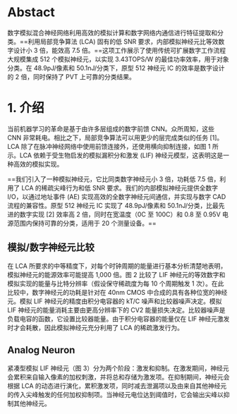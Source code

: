 # Abstact
数字模拟混合神经网络利用高效的模拟计算和数字网络内通信进行特征提取和分类。==利用局部竞争算法 (LCA) 固有的低 SNR 要求，内部模拟神经元比等效数字设计小 3 倍，能效高 7.5 倍。==这项工作展示了使用传统可扩展数字工作流程大规模集成 512 个模拟神经元，以实现 3.43TOPS/W 的最佳功率效率，用于对象分类。在 48.9pJ/像素和 50.1nJ/分类下，原型 512 神经元 IC 的效率是数字设计的 2 倍，同时保持了 PVT 上可靠的分类结果。

# 1. 介绍
当前机器学习的革命是基于由许多层组成的数字前馈 CNN。众所周知，这些 CNN 非常耗电。相比之下，局部竞争算法可以用更少的层完成类似的任务 [1]。LCA 除了在脉冲神经网络中使用前馈连接外，还使用横向抑制连接，如图 1 所示。LCA 依赖于受生物启发的模拟漏积分和激发 (LIF) 神经元模型，这表明这是一种高效的模拟实现。

==我们引入了一种模拟神经元，它比同类数字神经元小 3 倍，功耗低 7.5 倍，利用了 LCA 的稀疏尖峰行为和低 SNR 要求。我们的内部模拟神经元提供全数字 I/O，以通过地址事件 (AE) 实现高效的全数字神经元间通信，并实现与数字 CAD 流程的兼容性。原型 512 神经元 IC 实现了 48.9pJ/像素和 50.1nJ/分类，比最先进的数字实现 [2] 效率高 2 倍，同时在宽温度（0C 至 100C）和 0.8 至 0.95V 电源范围内保持可靠的分类，适用于 20 个测量设备。==

## 模拟/数字神经元比较
在 LCA 所要求的中等精度下，对每个时钟周期的能量进行基本分析清楚地表明，模拟神经元的能源效率可能提高 1,000 倍。图 2 比较了 LIF 神经元的等效数字和模拟实现的能量与比特分辨率（假设保守稀疏度为每 10 个周期触发 1 次）。在此比较中，数字神经元的功耗是针对在 40nm CMOS 中合成的具有各种位宽的神经元。模拟 LIF 神经元的精度由积分电容器的 kT/C 噪声和比较器噪声决定。模拟 LIF 神经元的能量消耗主要由更高分辨率下的 CV2 能量损失决定。比较器噪声是负载电容的函数，它设置比较器能量。由于积分电容器的能量仅在 LIF 神经元激发时才会耗散，因此模拟神经元充分利用了 LCA 的稀疏激发行为。

## Analog Neuron
紧凑型模拟 LIF 神经元（图 3）分为两个阶段：激发和抑制。在激发期间，神经元会累积来自输入像素的加权刺激，并将总和存储为激发项。在抑制期间，神经元会根据 LCA 的动态进行演化，累积激发项，同时减去泄漏项以及由来自其他神经元的传入尖峰触发的任何加权抑制项。当神经元电位达到阈值时，它会输出尖峰以抑制其他神经元。